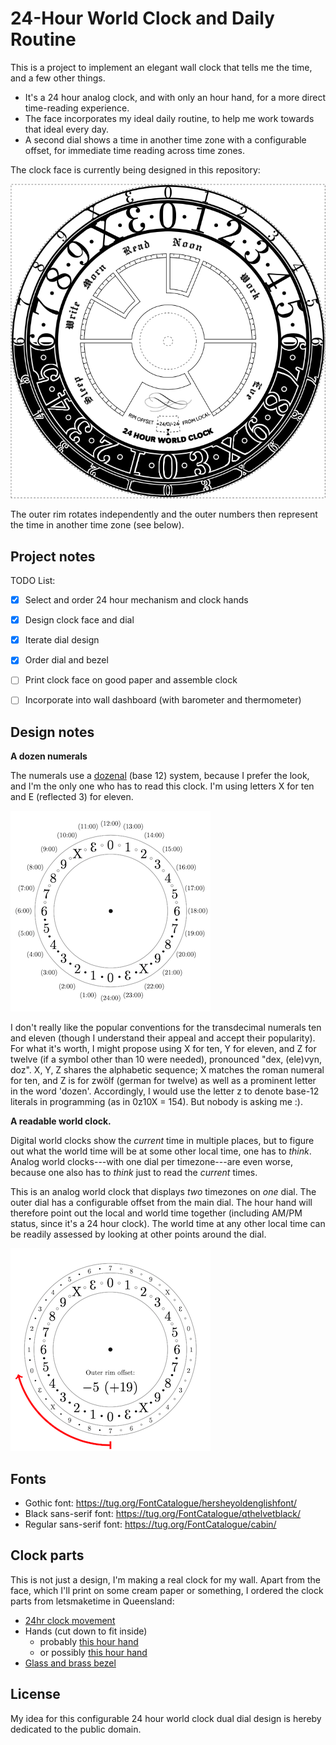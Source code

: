 24-Hour World Clock and Daily Routine
=====================================

This is a project to implement an elegant wall clock that tells me the time,
and a few other things.

* It's a 24 hour analog clock, and with only an hour hand, for a more direct
  time-reading experience.
* The face incorporates my ideal daily routine, to help me work towards that
  ideal every day.
* A second dial shows a time in another time zone with a configurable offset,
  for immediate time reading across time zones.

The clock face is currently being designed in this repository:

![](diagrams/clock.png)

The outer rim rotates independently and the outer numbers then represent the
time in another time zone (see below).

Project notes
-------------

TODO List:

* [x] Select and order 24 hour mechanism and clock hands
* [x] Design clock face and dial
* [x] Iterate dial design
* [x] Order dial and bezel
* [ ] Print clock face on good paper and assemble clock
* [ ] Incorporate into wall dashboard (with barometer and thermometer)


Design notes
------------

**A dozen numerals**

The numerals use a [dozenal](https://en.wikipedia.org/wiki/Duodecimal) (base
12) system, because I prefer the look, and I'm the only one who has to read
this clock. I'm using letters X for ten and E (reflected 3) for eleven.

![](diagrams/numerals.png)

I don't really like the popular conventions for the transdecimal numerals
ten and eleven (though I understand their appeal and accept their popularity).
For what it's worth, I might propose using X for ten, Y for eleven, and Z for
twelve (if a symbol other than 10 were needed), pronounced "dex, (ele)vyn,
doz".
X, Y, Z shares the alphabetic sequence; X matches the roman numeral for ten,
and Z is for zwölf (german for twelve) as well as a prominent letter in the
word 'dozen'.
Accordingly, I would use the letter z to denote base-12 literals in
programming (as in 0z10X = 154).
But nobody is asking me :).

**A readable world clock.**

Digital world clocks show the *current* time in multiple places, but to figure
out what the world time will be at some other local time, one has to *think*.
Analog world clocks---with one dial per timezone---are even worse, because 
one also has to *think* just to read the *current* times.

This is an analog world clock that displays *two* timezones on *one* dial.
The outer dial has a configurable offset from the main dial. The hour hand
will therefore point out the local and world time together (including AM/PM
status, since it's a 24 hour clock).
The world time at any other local time can be readily assessed by looking at
other points around the dial.

![](diagrams/dials.png)


Fonts
-----

* Gothic font: https://tug.org/FontCatalogue/hersheyoldenglishfont/
* Black sans-serif font: https://tug.org/FontCatalogue/qthelvetblack/
* Regular sans-serif font: https://tug.org/FontCatalogue/cabin/


Clock parts
-----------

This is not just a design, I'm making a real clock for my wall. Apart from
the face, which I'll print on some cream paper or something, I ordered the
clock parts from letsmaketime in Queensland:

* [24hr clock movement](https://www.letsmaketime.com.au/shop/item/24-hour-clock-movement-3mm-6mm---qc-24/high-torque)
* Hands (cut down to fit inside)
  * probably [this hour hand](https://www.letsmaketime.com.au/shop/item/large-clock-hands-175mm-hth180)
  * or possibly [this hour hand](https://www.letsmaketime.com.au/shop/item/retro-german-clock-hands-147mm)
* [Glass and brass bezel](https://www.letsmaketime.com.au/shop/item/hinged-dial-glassbrass-bezel-ivory-arabic-215-copy)


License
-------

My idea for this configurable 24 hour world clock dual dial design is hereby
dedicated to the public domain.

